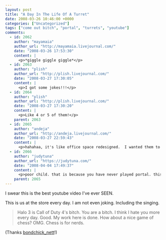 ```yaml
---
layout: post
title: "A Day In The Life Of A Turret"
date: 2008-03-26 10:46:00 +0000
categories: ["Uncategorized"]
tags: ["come out bitch", "portal", "turrets", "youtube"]
comments:
  - id: 2062
    author: "mayamaia"
    author_url: "http://mayamaia.livejournal.com/"
    date: "2008-03-26 17:53:30"
    content: |
      <p>*giggle giggle giggle*</p>
  - id: 2063
    author: "plish"
    author_url: "http://plish.livejournal.com/"
    date: "2008-03-27 17:30:05"
    content: |
      <p>I got some jokes!!!</p>
  - id: 2064
    author: "plish"
    author_url: "http://plish.livejournal.com/"
    date: "2008-03-27 17:30:20"
    content: |
      <p>Like 4 or 5 of them!</p>
    parent: 2063
  - id: 2065
    author: "andeja"
    author_url: "http://andeja.livejournal.com/"
    date: "2008-03-27 22:59:43"
    content: |
      <p>hahahaa, it's like office space redesigned.  I wanted them to sing Daft Punk, though =P</p>
  - id: 2066
    author: "judytuna"
    author_url: "https://judytuna.com/"
    date: "2008-04-04 17:49:37"
    content: |
      <p>poor child. that is because you have never played portal. this is the credits http://www.youtube.com/watch?v=RthZgszykLs</p>
    parent: 2065
---
```


I swear this is the best youtube video I've ever SEEN.

This is us at the store every day. I am not even joking. Including the singing.
> Halo 3 is Call of Duty 4's bitch.
You are a bitch. I think I hate you more every day. 
Good. My work here is done.
How about a nice game of chess?
OMG. Chess is for nerds.

(Thanks [bondchick_nett](http://bondchick_nett.livejournal.com/)!)